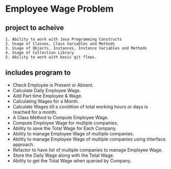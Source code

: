 # Employee Wage Problem

## project to acheive

```
1. Ability to work with Java Programming Constructs
2. Usage of Classes, Class Variables and Methods
3. Usage of Objects, Instances, Instance Variables and Methods
4. Usage of Collection Library
5. Ability to work with basic git flows.
```
## includes program to

- Check Employee is Present or Absent.
- Calculate Daily Employee Wage.
- Add Part time Employee & Wage.
- Calculating Wages for a Month.
- Calculate Wages till a condition of total working hours or days is reached for a month.
- A Class Method to Compute Employee Wage.
- Compute Employee Wage for multiple companies.
- Ability to save the Total Wage for Each Company.
- Ability to manage Employee Wage of multiple companies.
- Ability to manage Employee Wage of multiple companies using Interface approach.
- Refactor to have list of multiple companies to manage Employee Wage.
- Store the Daily Wage along with the Total Wage.
- Ability to get the Total Wage when queried by Company.

